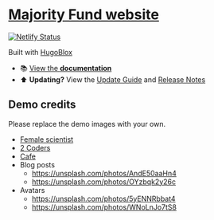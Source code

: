 # [Majority Fund website](https://majorityfund.netlify.app)

[![Netlify Status](https://api.netlify.com/api/v1/badges/d0d94b24-4822-495f-933a-61f37bd60d83/deploy-status)](https://app.netlify.com/sites/majorityfund/deploys)

Built with [HugoBlox](https://hugoblox.com/)

- 📚 [View the **documentation**](https://docs.hugoblox.com/)
- ⬆️ **Updating?** View the [Update Guide](https://docs.hugoblox.com/hugo-tutorials/update/) and [Release Notes](https://github.com/HugoBlox/hugo-blox-builder/releases)

## Demo credits

Please replace the demo images with your own.

- [Female scientist](https://unsplash.com/photos/uVnRa6mOLOM)
- [2 Coders](https://unsplash.com/photos/kwzWjTnDPLk)
- [Cafe](https://unsplash.com/photos/RnDGGnMEOao)
- Blog posts
  - https://unsplash.com/photos/AndE50aaHn4
  - https://unsplash.com/photos/OYzbqk2y26c
- Avatars
  - https://unsplash.com/photos/5yENNRbbat4
  - https://unsplash.com/photos/WNoLnJo7tS8
